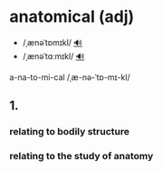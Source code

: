 # anatomical (adj)

- /ˌænəˈtɒmɪkl/ [🔊](https://www.oxfordlearnersdictionaries.com/media/english/uk_pron/a/ana/anato/anatomical__gb_1.mp3)
- /ˌænəˈtɑːmɪkl/ [🔊](https://www.oxfordlearnersdictionaries.com/media/english/us_pron/a/ana/anato/anatomical__us_1.mp3)

a-na-to-mi-cal /ˌæ-nə-ˈtɒ-mɪ-kl/

## 1.

### relating to bodily structure

### relating to the study of anatomy